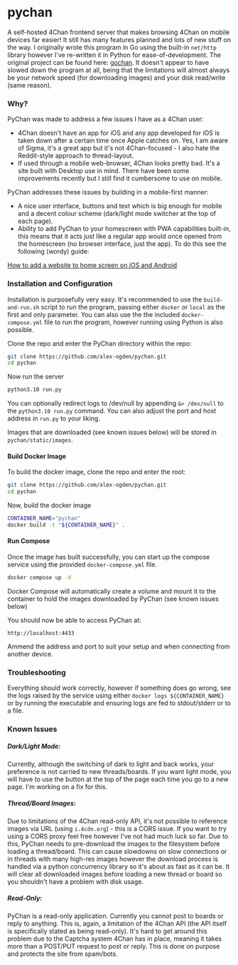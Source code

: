# pychan
A self-hosted 4Chan frontend server that makes browsing 4Chan on mobile devices far easier! It still has many features planned and lots of new stuff on the way. I originally wrote this program in Go using the built-in `net/http` library however I've re-written it in Python for ease-of-development. The original project can be found here: [gochan](https://github.com/alex-ogden/gochan). It doesn't appear to have slowed down the program at all, being that the limitations will almost always be your network speed (for downloading images) and your disk read/write (same reason).

### Why?
PyChan was made to address a few issues I have as a 4Chan user:
* 4Chan doesn't have an app for iOS and any app developed for iOS is taken down after a certain time once Apple catches on. Yes, I am aware of Sigma, it's a great app but it's not 4Chan-focused - I also hate the Reddit-style approach to thread-layout.
* If used through a mobile web-browser, 4Chan looks pretty bad. It's a site built with Desktop use in mind. There have been some improvements recently but I still find it cumbersome to use on mobile.

PyChan addresses these issues by building in a mobile-first manner:
* A nice user interface, buttons and text which is big enough for mobile and a decent colour scheme (dark/light mode switcher at the top of each page).
* Ability to add PyChan to your homescreen with PWA capabilities built-in, this means that it acts just like a regular app would once opened from the homescreen (no browser interface, just the app). To do this see the following (wordy) guide:

[How to add a website to home screen on iOS and Android](https://techwiser.com/how-to-add-a-website-to-home-screen-on-ios-and-android/)

### Installation and Configuration
Installation is purposefully very easy. It's recommended to use the `build-and-run.sh` script to run the program, passing either `docker` or `local` as the first and only parameter. You can also use the the included `docker-compose.yml` file to run the program, however running using Python is also possible.

Clone the repo and enter the PyChan directory within the repo:
```bash
git clone https://github.com/alex-ogden/pychan.git
cd pychan
```

Now run the server
```bash
python3.10 run.py
```

You can optionally redirect logs to /dev/null by appending `&> /dev/null` to the `python3.10 run.py` command. You can also adjust the port and host address in `run.py` to your liking.

Images that are downloaded (see known issues below) will be stored in `pychan/static/images`.

#### Build Docker Image
To build the docker image, clone the repo and enter the root:
```bash
git clone https://github.com/alex-ogden/pychan.git
cd pychan
```

Now, build the docker image
```bash
CONTAINER_NAME="pychan"
docker build -t "${CONTAINER_NAME}" .
```

#### Run Compose
Once the image has built successfully, you can start up the compose service using the provided `docker-compose.yml` file.

```bash
docker compose up -d
```

Docker Compose will automatically create a volume and mount it to the container to hold the images downloaded by PyChan (see known issues below)

You should now be able to access PyChan at:
```
http://localhost:4433
```
Ammend the address and port to suit your setup and when connecting from another device.

### Troubleshooting
Everything should work correctly, however if something does go wrong, see the logs raised by the service using either `docker logs ${CONTAINER_NAME}` or by running the executable and ensuring logs are fed to stdout/stderr or to a file.

### Known Issues

##### Dark/Light Mode:
Currently, although the switching of dark to light and back works, your preference is not carried to new threads/boards. If you want light mode, you will have to use the button at the top of the page each time you go to a new page. I'm working on a fix for this.

##### Thread/Board Images:
Due to limitations of the 4Chan read-only API, it's not possible to reference images via URL (using `i.4cdn.org`) - this is a CORS issue. If you want to try using a CORS proxy feel free however I've not had much luck so far. Due to this, PyChan needs to pre-download the images to the filesystem before loading a thread/board. This can cause slowdowns on slow connections or in threads with many high-res images however the download process is handled via a python concurrency library so it's about as fast as it can be. It will clear all downloaded images before loading a new thread or board so you shouldn't have a problem with disk usage.

##### Read-Only:
PyChan is a read-only application. Currently you cannot post to boards or reply to anything. This is, again, a limitation of the 4Chan API (the API itself is specifically stated as being read-only). It's hard to get around this problem due to the Captcha system 4Chan has in place, meaning it takes more than a POST/PUT request to post or reply. This is done on purpose and protects the site from spam/bots. 
